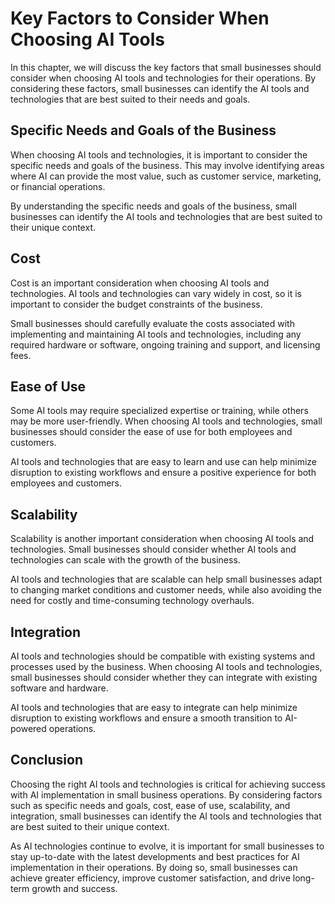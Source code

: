 Key Factors to Consider When Choosing AI Tools
=====================================================================================================================================

In this chapter, we will discuss the key factors that small businesses should consider when choosing AI tools and technologies for their operations. By considering these factors, small businesses can identify the AI tools and technologies that are best suited to their needs and goals.

Specific Needs and Goals of the Business
----------------------------------------

When choosing AI tools and technologies, it is important to consider the specific needs and goals of the business. This may involve identifying areas where AI can provide the most value, such as customer service, marketing, or financial operations.

By understanding the specific needs and goals of the business, small businesses can identify the AI tools and technologies that are best suited to their unique context.

Cost
----

Cost is an important consideration when choosing AI tools and technologies. AI tools and technologies can vary widely in cost, so it is important to consider the budget constraints of the business.

Small businesses should carefully evaluate the costs associated with implementing and maintaining AI tools and technologies, including any required hardware or software, ongoing training and support, and licensing fees.

Ease of Use
-----------

Some AI tools may require specialized expertise or training, while others may be more user-friendly. When choosing AI tools and technologies, small businesses should consider the ease of use for both employees and customers.

AI tools and technologies that are easy to learn and use can help minimize disruption to existing workflows and ensure a positive experience for both employees and customers.

Scalability
-----------

Scalability is another important consideration when choosing AI tools and technologies. Small businesses should consider whether AI tools and technologies can scale with the growth of the business.

AI tools and technologies that are scalable can help small businesses adapt to changing market conditions and customer needs, while also avoiding the need for costly and time-consuming technology overhauls.

Integration
-----------

AI tools and technologies should be compatible with existing systems and processes used by the business. When choosing AI tools and technologies, small businesses should consider whether they can integrate with existing software and hardware.

AI tools and technologies that are easy to integrate can help minimize disruption to existing workflows and ensure a smooth transition to AI-powered operations.

Conclusion
----------

Choosing the right AI tools and technologies is critical for achieving success with AI implementation in small business operations. By considering factors such as specific needs and goals, cost, ease of use, scalability, and integration, small businesses can identify the AI tools and technologies that are best suited to their unique context.

As AI technologies continue to evolve, it is important for small businesses to stay up-to-date with the latest developments and best practices for AI implementation in their operations. By doing so, small businesses can achieve greater efficiency, improve customer satisfaction, and drive long-term growth and success.
